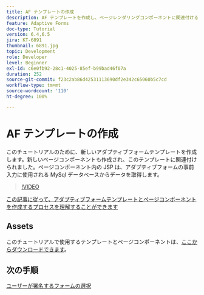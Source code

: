 ```yaml
---
title: AF テンプレートの作成
description: AF テンプレートを作成し、ページレンダリングコンポーネントに関連付ける
feature: Adaptive Forms
doc-type: Tutorial
version: 6.4,6.5
jira: KT-6891
thumbnail: 6891.jpg
topic: Development
role: Developer
level: Beginner
exl-id: c6e0fb92-28c1-4025-85ef-b99bad46f07a
duration: 252
source-git-commit: f23c2ab86d42531113690df2e342c65060b5c7cd
workflow-type: tm+mt
source-wordcount: '110'
ht-degree: 100%

---
```


# AF テンプレートの作成

このチュートリアルのために、新しいアダプティブフォームテンプレートを作成します。新しいページコンポーネントも作成され、このテンプレートに関連付けられました。ページコンポーネント内の JSP は、アダプティブフォームの事前入力に使用される MySql データベースからデータを取得します。


>[!VIDEO](https://video.tv.adobe.com/v/27828?quality=12&learn=on)

[この記事に従って、アダプティブフォームテンプレートとページコンポーネントを作成するプロセスを理解することができます](https://experienceleague.adobe.com/docs/experience-manager-learn/forms/storing-and-retrieving-form-data/part5.html?lang=ja#storing-and-retrieving-form-data)


## Assets

このチュートリアルで使用するテンプレートとページコンポーネントは、[ここからダウンロードできます](assets/sign-multiple-forms-template.zip)。

## 次の手順

[ユーザーが署名するフォームの選択](./create-initial-form.md)
